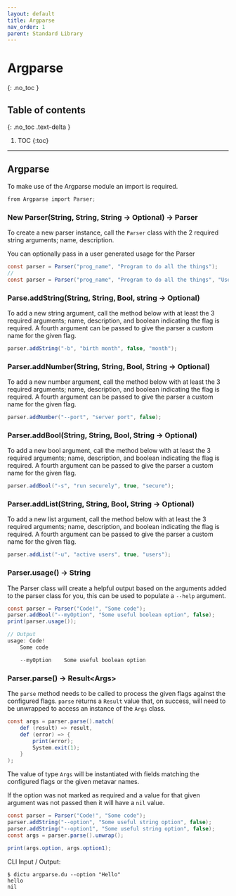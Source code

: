 ```yaml
---
layout: default
title: Argparse
nav_order: 1
parent: Standard Library
---
```


# Argparse
{: .no_toc }

## Table of contents
{: .no_toc .text-delta }

1. TOC
{:toc}

---

## Argparse

To make use of the Argparse module an import is required.

```cs
from Argparse import Parser;
```

### New Parser(String, String, String -> Optional) -> Parser

To create a new parser instance, call the `Parser` class with the 2 required string arguments; name, description.

You can optionally pass in a user generated usage for the Parser

```cs
const parser = Parser("prog_name", "Program to do all the things");
// 
const parser = Parser("prog_name", "Program to do all the things", "User defined usage string");
```

### Parse.addString(String, String, Bool, string -> Optional)

To add a new string argument, call the method below with at least the 3 required arguments; name, description, and boolean indicating the flag is required. A fourth argument can be passed to give the parser a custom name for the given flag.

```cs
parser.addString("-b", "birth month", false, "month");
```

### Parser.addNumber(String, String, Bool, String -> Optional)

To add a new number argument, call the method below with at least the 3 required arguments; name, description, and boolean indicating the flag is required. A fourth argument can be passed to give the parser a custom name for the given flag.

```cs
parser.addNumber("--port", "server port", false);
```

### Parser.addBool(String, String, Bool, String -> Optional)

To add a new bool argument, call the method below with at least the 3 required arguments; name, description, and boolean indicating the flag is required. A fourth argument can be passed to give the parser a custom name for the given flag.

```cs
parser.addBool("-s", "run securely", true, "secure");
```

### Parser.addList(String, String, Bool, String -> Optional)

To add a new list argument, call the method below with at least the 3 required arguments; name, description, and boolean indicating the flag is required. A fourth argument can be passed to give the parser a custom name for the given flag.

```cs
parser.addList("-u", "active users", true, "users");
```

### Parser.usage() -> String

The Parser class will create a helpful output based on the arguments added to the parser class for you, this can be used to populate a `--help` argument.

```cs
const parser = Parser("Code!", "Some code");
parser.addBool("--myOption", "Some useful boolean option", false);
print(parser.usage());

// Output
usage: Code!
    Some code

    --myOption    Some useful boolean option

```

### Parser.parse() -> Result\<Args>

The `parse` method needs to be called to process the given flags against the configured flags. `parse` returns a `Result` value that, on success, will need to be unwrapped to access an instance of the `Args` class.

```cs
const args = parser.parse().match(
    def (result) => result,
    def (error) => {
        print(error);
        System.exit(1);
    }
);
```

The value of type `Args` will be instantiated with fields matching the configured flags or the given metavar names.

If the option was not marked as required and a value for that given argument was not passed then it will have a `nil` value.

```cs
const parser = Parser("Code!", "Some code");
parser.addString("--option", "Some useful string option", false);
parser.addString("--option1", "Some useful string option", false);
const args = parser.parse().unwrap();

print(args.option, args.option1);
```

CLI Input / Output:

```
$ dictu argparse.du --option "Hello"
hello
nil
```

